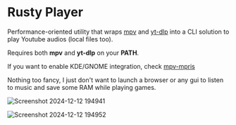 # Rusty Player

Performance-oriented utility that wraps [mpv](https://github.com/mpv-player/mpv) and [yt-dlp](https://github.com/yt-dlp/yt-dlp) into a CLI solution to play Youtube audios (local files too).

Requires both **mpv** and **yt-dlp** on your **PATH**.

If you want to enable KDE/GNOME integration, check [mpv-mpris](https://github.com/hoyon/mpv-mpris)

Nothing too fancy, I just don't want to launch a browser or any gui to listen to music and save some RAM while playing games.


![Screenshot 2024-12-12 194941](https://github.com/user-attachments/assets/5b992c80-0553-4e1d-90bb-b9992fd83e59)

![Screenshot 2024-12-12 194952](https://github.com/user-attachments/assets/8b295156-46d4-4954-b633-7b877df3c992)
